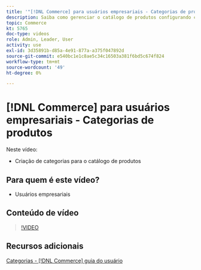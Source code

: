 ```yaml
---
title: '"[!DNL Commerce] para usuários empresariais - Categorias de produtos"'
description: Saiba como gerenciar o catálogo de produtos configurando categorias.
topic: Commerce
kt: 5765
doc-type: videos
role: Admin, Leader, User
activity: use
exl-id: 3d35891b-d85a-4e91-877a-a375f047892d
source-git-commit: e540bc1e1c8ae5c34c16503a381f6bd5c674f824
workflow-type: tm+mt
source-wordcount: '49'
ht-degree: 0%

---
```


# [!DNL Commerce] para usuários empresariais - Categorias de produtos

Neste vídeo:

- Criação de categorias para o catálogo de produtos

## Para quem é este vídeo?

- Usuários empresariais

## Conteúdo de vídeo

>[!VIDEO](https://video.tv.adobe.com/v/35950?quality=12&learn=on)

## Recursos adicionais

[Categorias - [!DNL Commerce] guia do usuário](https://docs.magento.com/user-guide/catalog/categories.html)
